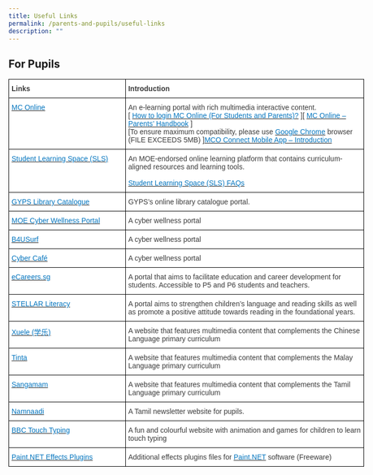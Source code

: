 ```yaml
---
title: Useful Links
permalink: /parents-and-pupils/useful-links
description: ""
---
```

For Pupils
----------

<style type="text/css">
.tg  {border-collapse:collapse;border-spacing:0;margin:0px auto;}
.tg td{border-color:black;border-style:solid;border-width:1px;font-family:Arial, sans-serif;font-size:14px;
  overflow:hidden;padding:10px 5px;word-break:normal;}
.tg th{border-color:black;border-style:solid;border-width:1px;font-family:Arial, sans-serif;font-size:14px;
  font-weight:normal;overflow:hidden;padding:10px 5px;word-break:normal;}
.tg .tg-dox4{background-color:#FFF;color:#3A3A3A;text-align:left;vertical-align:top}
.tg .tg-c1uv{background-color:#FFF;color:#3A3A3A;font-weight:bold;text-align:left;vertical-align:top}
</style>
<table class="tg" style="undefined;table-layout: fixed; width: 700px">
<colgroup>
<col style="width: 230px">
<col style="width: 470px">
</colgroup>
<tbody>
  <tr>
    <td class="tg-c1uv"><span style="font-weight:bold;font-style:inherit">Links</span></td>
    <td class="tg-dox4"><span style="font-weight:inherit;font-style:inherit"> </span><span style="font-weight:bold;font-style:inherit">Introduction</span></td>
  </tr>
  <tr>
    <td class="tg-dox4"><span style="font-weight:inherit;font-style:inherit"> </span><a href="https://www.mconline.sg/"><span style="font-weight:inherit;font-style:inherit;text-decoration:none;color:#0274BE;background-color:transparent">MC Online</span></a></td>
    <td class="tg-dox4"><span style="font-weight:inherit;font-style:inherit"> An e-learning portal with rich multimedia interactive content.</span><br><span style="font-weight:inherit;font-style:inherit">[ </span><a href="MC-Online-Login-Tutorial.pdf" target="_blank" rel="noopener noreferrer"><span style="font-weight:inherit;font-style:inherit;text-decoration:none;color:#0274BE;background-color:transparent">How to login MC Online (For Students and Parents)?</span></a><span style="font-weight:inherit;font-style:italic"> </span><span style="font-weight:inherit;font-style:inherit">][</span> <a href="MC-Online-Parents-Handbook.pdf" target="_blank" rel="noopener noreferrer"><span style="font-weight:inherit;font-style:inherit;text-decoration:none;color:#0274BE;background-color:transparent">MC Online – Parents’ Handbook</span></a> <span style="font-weight:inherit;font-style:inherit">]</span><br><span style="font-weight:inherit;font-style:inherit">[To ensure maximum compatibility, please use</span> <a href="https://www.google.com/intl/en/chrome/browser/" target="_blank" rel="noopener noreferrer"><span style="font-weight:inherit;font-style:inherit;text-decoration:none;color:#0274BE;background-color:transparent">Google Chrome</span></a> <span style="font-weight:inherit;font-style:inherit">browser (FILE EXCEEDS 5MB) ]</span><a href="(LINKPDFHERE)" target="_blank" rel="noopener noreferrer"><span style="font-weight:inherit;font-style:inherit;text-decoration:none;color:#0274BE;background-color:transparent">MCO Connect Mobile App – Introduction</span></a></td>
  </tr>
  <tr>
    <td class="tg-dox4"><span style="font-weight:inherit;font-style:inherit"> </span><a href="https://vle.learning.moe.edu.sg/login"><span style="font-weight:inherit;font-style:inherit;text-decoration:none;color:#0274BE;background-color:transparent">Student Learning Space (SLS)</span></a></td>
    <td class="tg-dox4"><span style="font-weight:inherit;font-style:inherit"> An MOE-endorsed online learning platform that contains curriculum-aligned resources and learning tools.</span><br><br><a href="/student-learning-space/faqs"><span style="font-weight:inherit;font-style:inherit;text-decoration:none;color:#0274BE;background-color:transparent">Student Learning Space (SLS) FAQs</span></a></td>
  </tr>
  <tr>
    <td class="tg-dox4"><span style="font-weight:inherit;font-style:inherit"> </span><a href="https://schoolibrary.moe.edu.sg/guangyangpri/cgi-bin/spydus.exe/MSGTRN/WPAC/HOME"><span style="font-weight:inherit;font-style:inherit;text-decoration:none;color:#0274BE;background-color:transparent">GYPS Library Catalogue</span></a></td>
    <td class="tg-dox4"><span style="font-weight:inherit;font-style:inherit"> GYPS’s online library catalogue portal.</span></td>
  </tr>
  <tr>
    <td class="tg-dox4"><span style="font-weight:inherit;font-style:inherit"> </span><a href="https://ictconnection.moe.edu.sg/cyber-wellness/cyber-wellness-101"><span style="font-weight:inherit;font-style:inherit;text-decoration:none;color:#0274BE;background-color:transparent">MOE Cyber Wellness Portal</span></a></td>
    <td class="tg-dox4"><span style="font-weight:inherit;font-style:inherit"> A cyber wellness portal</span></td>
  </tr>
  <tr>
    <td class="tg-dox4"><span style="font-weight:inherit;font-style:inherit"> </span><a href="https://www.b4usurf.org/index.php?page=youths"><span style="font-weight:inherit;font-style:inherit;text-decoration:none;color:#0274BE;background-color:transparent">B4USurf</span></a></td>
    <td class="tg-dox4"><span style="font-weight:inherit;font-style:inherit"> A cyber wellness portal</span></td>
  </tr>
  <tr>
    <td class="tg-dox4"><span style="font-weight:inherit;font-style:inherit"> </span><a href="https://www.thinkuknow.co.uk/8_10/cybercafe/"><span style="font-weight:inherit;font-style:inherit;text-decoration:none;color:#0274BE;background-color:transparent">Cyber Café</span></a></td>
    <td class="tg-dox4"><span style="font-weight:inherit;font-style:inherit"> A cyber wellness portal</span></td>
  </tr>
  <tr>
    <td class="tg-dox4"><span style="font-weight:inherit;font-style:inherit"> </span><a href="https://ecareers.sg/"><span style="font-weight:inherit;font-style:inherit;text-decoration:none;color:#0274BE;background-color:transparent">eCareers.sg</span></a></td>
    <td class="tg-dox4"><span style="font-weight:inherit;font-style:inherit"> A portal that aims to facilitate education and career development for students. Accessible to P5 and P6 students and teachers.</span></td>
  </tr>
  <tr>
    <td class="tg-dox4"><span style="font-weight:inherit;font-style:inherit"> </span><a href="https://www.stellarliteracy.sg/"><span style="font-weight:inherit;font-style:inherit;text-decoration:none;color:#0274BE;background-color:transparent">STELLAR Literacy</span></a></td>
    <td class="tg-dox4"><span style="font-weight:inherit;font-style:inherit"> A portal aims to strengthen children’s language and reading skills as well as promote a positive attitude towards reading in the foundational years.</span></td>
  </tr>
  <tr>
    <td class="tg-dox4"><span style="font-weight:inherit;font-style:inherit"> </span><a href="https://xuele.moe.edu.sg/"><span style="font-weight:inherit;font-style:inherit;text-decoration:none;color:#0274BE;background-color:transparent">Xuele (学乐)</span></a></td>
    <td class="tg-dox4"><span style="font-weight:inherit;font-style:inherit"> A website that features multimedia content that complements the Chinese Language primary curriculum</span></td>
  </tr>
  <tr>
    <td class="tg-dox4"><span style="font-weight:inherit;font-style:inherit"> </span><a href="https://tinta.moe.edu.sg/"><span style="font-weight:inherit;font-style:inherit;text-decoration:none;color:#0274BE;background-color:transparent">Tinta</span></a></td>
    <td class="tg-dox4"><span style="font-weight:inherit;font-style:inherit"> A website that features multimedia content that complements the Malay Language primary curriculum</span></td>
  </tr>
  <tr>
    <td class="tg-dox4"><span style="font-weight:inherit;font-style:inherit"> </span><a href="https://sangamam.moe.edu.sg/"><span style="font-weight:inherit;font-style:inherit;text-decoration:none;color:#0274BE;background-color:transparent">Sangamam</span></a></td>
    <td class="tg-dox4"><span style="font-weight:inherit;font-style:inherit"> A website that features multimedia content that complements the Tamil Language primary curriculum</span></td>
  </tr>
  <tr>
    <td class="tg-dox4"><span style="font-weight:inherit;font-style:inherit"> </span><a href="https://namnaadi.edumall.sg/"><span style="font-weight:inherit;font-style:inherit;text-decoration:none;color:#0274BE;background-color:transparent">Namnaadi</span></a></td>
    <td class="tg-dox4"><span style="font-weight:inherit;font-style:inherit"> A Tamil newsletter website for pupils.</span></td>
  </tr>
  <tr>
    <td class="tg-dox4"><span style="font-weight:inherit;font-style:inherit"> </span><a href="https://www.bbc.co.uk/schools/typing/"><span style="font-weight:inherit;font-style:inherit;text-decoration:none;color:#0274BE;background-color:transparent">BBC Touch Typing</span></a></td>
    <td class="tg-dox4"><span style="font-weight:inherit;font-style:inherit"> A fun and colourful website with animation and games for children to learn touch typing</span></td>
  </tr>
  <tr>
    <td class="tg-dox4"><span style="font-weight:inherit;font-style:inherit"> </span><a href="https://www.guangyangpri.moe.edu.sg/wp-content/uploads/2020/11/Paint.NET-Plug-in.zip"><span style="font-weight:inherit;font-style:inherit;text-decoration:none;color:#0274BE;background-color:transparent">Paint.NET Effects Plugins</span></a></td>
    <td class="tg-dox4"><span style="font-weight:inherit;font-style:inherit"> Additional effects plugins files for</span> <a href="https://www.getpaint.net/"><span style="font-weight:inherit;font-style:inherit;text-decoration:none;color:#0274BE;background-color:transparent">Paint.NET</span></a> <span style="font-weight:inherit;font-style:inherit">software (Freeware)</span></td>
  </tr>
</tbody>
</table>